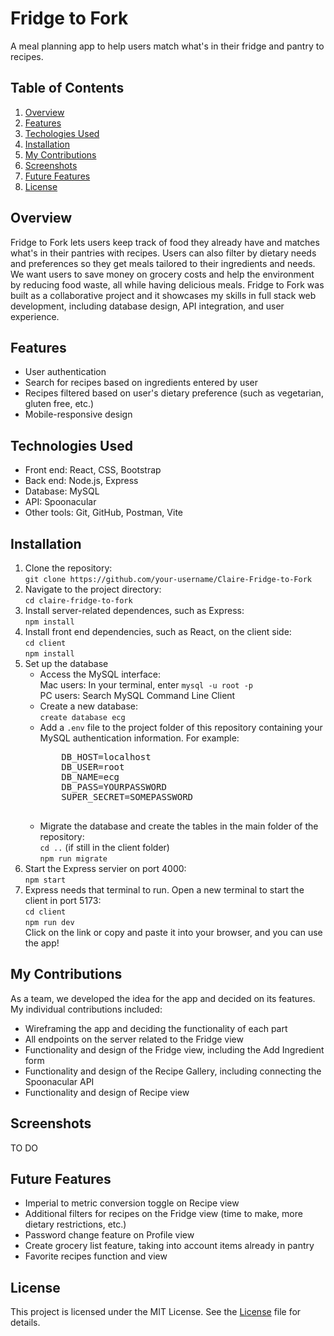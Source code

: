 # Fridge to Fork
A meal planning app to help users match what's in their fridge and pantry to recipes. 

## Table of Contents

1. [Overview](#overview)
2. [Features](#features)
3. [Techologies Used](#technologies-used)
4. [Installation](#installation)
5. [My Contributions](#my-contributions)
6. [Screenshots](#screenshots)
7. [Future Features](#future-features)
8. [License](#license)

## Overview
Fridge to Fork lets users keep track of food they already have and matches what's in their pantries with recipes. Users can also filter by dietary needs and preferences so they get meals tailored to their ingredients and needs. We want users to save money on grocery costs and help the environment by reducing food waste, all while having delicious meals. Fridge to Fork was built as a collaborative project and it showcases my skills in full stack web development, including database design, API integration, and user experience.

## Features
<ul>
  <li>User authentication</li>
  <li>Search for recipes based on ingredients entered by user</li>
  <li>Recipes filtered based on user's dietary preference (such as vegetarian, gluten free, etc.)</li>
  <li>Mobile-responsive design</li>
</ul>

## Technologies Used
<ul>
  <li>Front end: React, CSS, Bootstrap</li>
  <li>Back end: Node.js, Express</li>
  <li>Database: MySQL</li>
  <li>API: Spoonacular</li>
  <li>Other tools: Git, GitHub, Postman, Vite</li>
</ul>

## Installation
<ol>
  <li>Clone the repository:<br>
    <code>git clone https://github.com/your-username/Claire-Fridge-to-Fork</code>
  </li>

  <li>Navigate to the project directory:<br>
    <code>cd claire-fridge-to-fork</code>
  </li>

  <li>Install server-related dependences, such as Express:<br>
    <code>npm install</code>
  </li>

  <li>Install front end dependencies, such as React, on the client side:<br>
    <code>cd client</code><br>
    <code>npm install</code>
  </li>

  <li>Set up the database
    <ul>
      <li>Access the MySQL interface:<br>
      Mac users: In your terminal, enter <code>mysql -u root -p</code><br>
      PC users: Search MySQL Command Line Client
      </li>
      <li>Create a new database:<br>
      <code>create database ecg</code>
      </li>
      <li> Add a <code>.env</code> file to the project folder of this repository containing your MySQL authentication information. For example:
        <pre>
    DB_HOST=localhost
    DB_USER=root
    DB_NAME=ecg
    DB_PASS=YOURPASSWORD
    SUPER_SECRET=SOMEPASSWORD
      </pre>
      </li>
      <li>Migrate the database and create the tables in the main folder of the repository:<br>
      <code>cd ..</code> (if still in the client folder)<br>
      <code>npm run migrate</code>
      </li>
    </ul>
  </li>

  <li>Start the Express servier on port 4000:<br>
    <code>npm start</code>
  </li>

  <li>Express needs that terminal to run. Open a new terminal to start the client in port 5173:<br>
    <code>cd client</code><br>
    <code>npm run dev</code><br>
    Click on the link or copy and paste it into your browser, and you can use the app!
  </li>
</ol>

## My Contributions
As a team, we developed the idea for the app and decided on its features. My individual contributions included: 
<ul>
  <li>Wireframing the app and deciding the functionality of each part</li>
  <li>All endpoints on the server related to the Fridge view</li>
  <li>Functionality and design of the Fridge view, including the Add Ingredient form</li>
  <li>Functionality and design of the Recipe Gallery, including connecting the Spoonacular API</li>
  <li>Functionality and design of Recipe view</li>
</ul>

## Screenshots
TO DO

## Future Features
<ul>
  <li>Imperial to metric conversion toggle on Recipe view</li>
  <li>Additional filters for recipes on the Fridge view (time to make, more dietary restrictions, etc.)</li>
  <li>Password change feature on Profile view</li>
  <li>Create grocery list feature, taking into account items already in pantry</li>
  <li>Favorite recipes function and view</li>
</ul>

## License
This project is licensed under the MIT License. See the [License](./License) file for details.